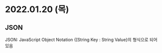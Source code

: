 # 2022.01.20 (목)

## JSON

JSON: JavaScript Object Notation
{[String Key : String Value}의 형식으로 되어있음
